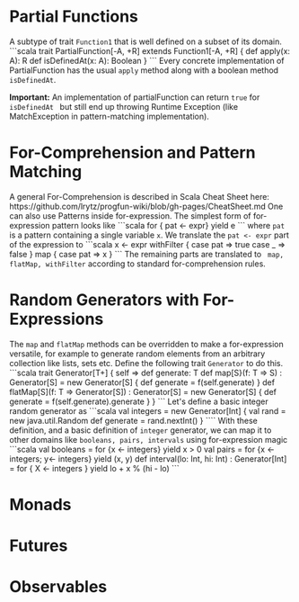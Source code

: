 <h1>Partial Functions</h1>
A subtype of trait <code>Function1</code> that is well defined on a subset of its domain.
```scala
  trait PartialFunction[-A, +R] extends Function1[-A, +R] {
    def apply(x: A): R
    def isDefinedAt(x: A): Boolean
  }
```
Every concrete implementation of PartialFunction has the usual <code>apply</code> method along with a boolean method <code>isDefinedAt</code>.

<b>Important:</b> An implementation of partialFunction can return <code>true</code> for <code>isDefinedAt </code> but still end up throwing Runtime Exception (like MatchException in pattern-matching implementation).
<h1>For-Comprehension and Pattern Matching</h1>
A general For-Comprehension is described in Scala Cheat Sheet here: https://github.com/lrytz/progfun-wiki/blob/gh-pages/CheatSheet.md One can also use Patterns inside for-expression. The simplest form of for-expression pattern looks like
```scala
for { pat <- expr} yield e
```
where <code>pat</code> is a pattern containing a single variable <code>x</code>. We translate the <code>pat <- expr</code> part of the expression to
```scala
x <- expr withFilter {
    case pat => true
    case _ => false
  } map {
    case pat => x
  }
```
The remaining parts are translated to <code> map, flatMap, withFilter</code> according to standard for-comprehension rules.
<h1>Random Generators with For-Expressions</h1>
The <code>map</code> and <code>flatMap</code> methods can be overridden to make a for-expression versatile, for example to generate random elements from an arbitrary collection like lists, sets etc. Define the following trait <code>Generator</code> to do this.
```scala
trait Generator[T+] {
  self =>
  def generate: T
  def map[S}(f: T => S) : Generator[S] = new Generator[S] {
    def generate = f(self.generate)
  }
  def flatMap[S](f: T => Generator[S]) : Generator[S] = new Generator[S] {
    def generate = f(self.generate).generate
  }
}
```
Let's define a basic integer random generator as 
```scala
val integers = new Generator[Int] {
  val rand = new java.util.Random
  def generate = rand.nextInt()
}
````
With these definition, and a basic definition of <code>integer</code> generator, we can map it to other domains like <code>booleans, pairs, intervals</code> using for-expression magic
```scala
val booleans = for {x <- integers} yield x > 0
val pairs = for {x <- integers; y<- integers} yield (x, y)
def interval(lo: Int, hi: Int) : Generator[Int] = for { X <- integers } yield lo + x % (hi - lo)
```
<h1>Monads</h1>
<h1>Futures</h1>
<h1>Observables</h1>
